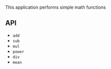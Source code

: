 This application performs simple math functions

## API
* `add`
* `sub`
* `mul`
* `power`
* `div`
* `mean`